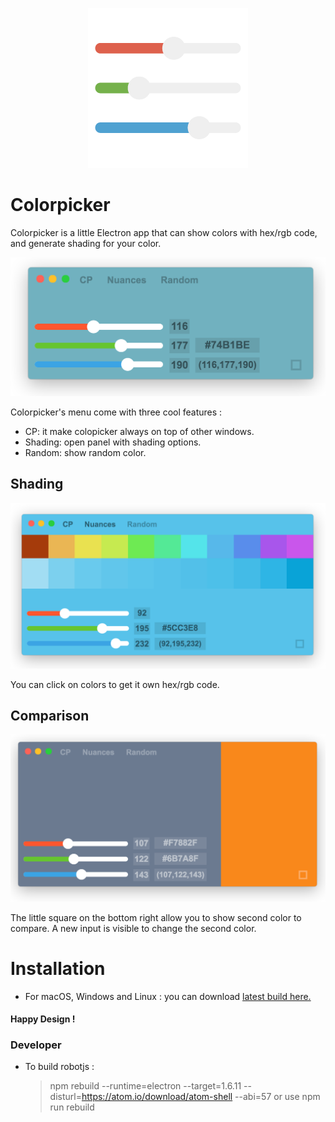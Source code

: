 <p align="center">
  <a href="https://crea-th.at/p/colorpicker">
    <img src="build/icon.png" width="256" height="256" alt="ColorPicker icon" />
  </a>
</p>

# Colorpicker

Colorpicker is a little Electron app that can show colors with hex/rgb code, and generate shading for your color.

![ColorPicker Screenshot](screenshots/screen1.png)

Colorpicker's menu come with three cool features :

- CP: it make colopicker always on top of other windows.
- Shading: open panel with shading options.
- Random: show random color.

## Shading

![ColorPicker Shading](screenshots/screen2.png)

You can click on colors to get it own hex/rgb code.

## Comparison

![ColorPicker Comparison](screenshots/screen3.png)

The little square on the bottom right allow you to show second color to compare.
A new input is visible to change the second color.

# Installation

- For macOS, Windows and Linux : you can download [latest build here.](https://github.com/Toinane/colorpicker/releases)

#### **Happy Design !**

### Developer

- To build robotjs :
  > npm rebuild --runtime=electron --target=1.6.11 --disturl=https://atom.io/download/atom-shell --abi=57
  > or use npm run rebuild
